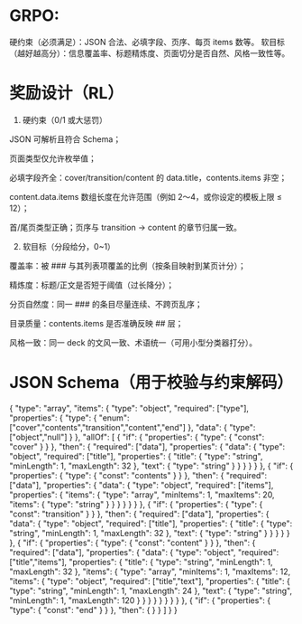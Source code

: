 # GRPO:
硬约束（必须满足）：JSON 合法、必填字段、页序、每页 items 数等。
软目标（越好越高分）：信息覆盖率、标题精炼度、页面切分是否自然、风格一致性等。

# 奖励设计（RL）
1) 硬约束（0/1 或大惩罚）

JSON 可解析且符合 Schema；

页面类型仅允许枚举值；

必填字段齐全：cover/transition/content 的 data.title，contents.items 非空；

content.data.items 数组长度在允许范围（例如 2～4，或你设定的模板上限 ≤ 12）；

首/尾页类型正确；页序与 transition → content 的章节归属一致。

2) 软目标（分段给分，0~1）

覆盖率：被 ### 与其列表项覆盖的比例（按条目映射到某页计分）；

精炼度：标题/正文是否短于阈值（过长降分）；

分页自然度：同一 ### 的条目尽量连续、不跨页乱序；

目录质量：contents.items 是否准确反映 ## 层；

风格一致：同一 deck 的文风一致、术语统一（可用小型分类器打分）。


# JSON Schema（用于校验与约束解码）
{
  "type": "array",
  "items": {
    "type": "object",
    "required": ["type"],
    "properties": {
      "type": { "enum": ["cover","contents","transition","content","end"] },
      "data": { "type": ["object","null"] }
    },
    "allOf": [
      {
        "if": { "properties": { "type": { "const": "cover" } } },
        "then": {
          "required": ["data"],
          "properties": {
            "data": {
              "type": "object",
              "required": ["title"],
              "properties": {
                "title": { "type": "string", "minLength": 1, "maxLength": 32 },
                "text":  { "type": "string" }
              }
            }
          }
        }
      },
      {
        "if": { "properties": { "type": { "const": "contents" } } },
        "then": {
          "required": ["data"],
          "properties": {
            "data": {
              "type": "object",
              "required": ["items"],
              "properties": {
                "items": {
                  "type": "array",
                  "minItems": 1,
                  "maxItems": 20,
                  "items": { "type": "string" }
                }
              }
            }
          }
        }
      },
      {
        "if": { "properties": { "type": { "const": "transition" } } },
        "then": {
          "required": ["data"],
          "properties": {
            "data": {
              "type": "object",
              "required": ["title"],
              "properties": {
                "title": { "type": "string", "minLength": 1, "maxLength": 32 },
                "text":  { "type": "string" }
              }
            }
          }
        }
      },
      {
        "if": { "properties": { "type": { "const": "content" } } },
        "then": {
          "required": ["data"],
          "properties": {
            "data": {
              "type": "object",
              "required": ["title","items"],
              "properties": {
                "title": { "type": "string", "minLength": 1, "maxLength": 32 },
                "items": {
                  "type": "array",
                  "minItems": 1,
                  "maxItems": 12,
                  "items": {
                    "type": "object",
                    "required": ["title","text"],
                    "properties": {
                      "title": { "type": "string", "minLength": 1, "maxLength": 24 },
                      "text":  { "type": "string", "minLength": 1, "maxLength": 120 }
                    }
                  }
                }
              }
            }
          }
        }
      },
      {
        "if": { "properties": { "type": { "const": "end" } } },
        "then": { }
      }
    ]
  }
}
